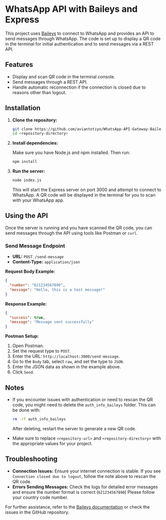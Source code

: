 # WhatsApp API with Baileys and Express

This project uses [Baileys](https://github.com/WhiskeySockets/Baileys) to connect to WhatsApp and provides an API to send messages through WhatsApp. The code is set up to display a QR code in the terminal for initial authentication and to send messages via a REST API.

## Features

- Display and scan QR code in the terminal console.
- Send messages through a REST API.
- Handle automatic reconnection if the connection is closed due to reasons other than logout.

## Installation

1. **Clone the repository:**

   ```bash
   git clone https://github.com/aviantotiyo/WhatsApp-API-Gateway-Baileys.git
   cd <repository-directory>
   ```

2. **Install dependencies:**

   Make sure you have Node.js and npm installed. Then run:

   ```bash
   npm install
   ```

3. **Run the server:**

   ```bash
   node index.js
   ```

   This will start the Express server on port 3000 and attempt to connect to WhatsApp. A QR code will be displayed in the terminal for you to scan with your WhatsApp app.

## Using the API

Once the server is running and you have scanned the QR code, you can send messages through the API using tools like Postman or `curl`.

### Send Message Endpoint

- **URL:** `POST /send-message`
- **Content-Type:** `application/json`

**Request Body Example:**

```json
{
  "number": "621234567890",
  "message": "Hello, this is a test message!"
}
```

**Response Example:**

```json
{
  "success": true,
  "message": "Message sent successfully"
}
```

**Postman Setup:**

1. Open Postman.
2. Set the request type to `POST`.
3. Enter the URL: `http://localhost:3000/send-message`.
4. Go to the `Body` tab, select `raw`, and set the type to `JSON`.
5. Enter the JSON data as shown in the example above.
6. Click `Send`.

## Notes

- If you encounter issues with authentication or need to rescan the QR code, you might need to delete the `auth_info_baileys` folder. This can be done with:

  ```bash
  rm -rf auth_info_baileys
  ```

  After deleting, restart the server to generate a new QR code.

- Make sure to replace `<repository-url>` and `<repository-directory>` with the appropriate values for your project.

## Troubleshooting

- **Connection Issues:** Ensure your internet connection is stable. If you see `Connection closed due to logout`, follow the note above to rescan the QR code.
- **Errors Sending Messages:** Check the logs for detailed error messages and ensure the number format is correct (`621234567890`) Please follow your country code number.

For further assistance, refer to the [Baileys documentation](https://github.com/WhiskeySockets/Baileys) or check the issues in the GitHub repository.
